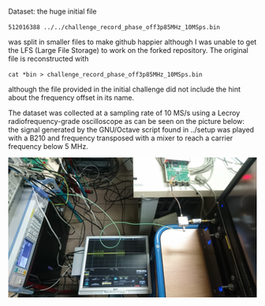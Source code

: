 Dataset: the huge initial file

``
512016388 ../../challenge_record_phase_off3p85MHz_10MSps.bin
``

was split in smaller files to make github happier although I was unable to
get the LFS (Large File Storage) to work on the forked repository. The original
file is reconstructed with

``
cat *bin > challenge_record_phase_off3p85MHz_10MSps.bin
``

although the file provided in the initial challenge did not include the hint
about the frequency offset in its name.

The dataset was collected at a sampling rate of 10 MS/s using a Lecroy radiofrequency-grade
oscilloscope as can be seen on the picture below: the signal generated by the GNU/Octave script
found in ../setup was played with a B210 and frequency transposed with a mixer to reach
a carrier frequency below 5 MHz.

<img src="DSC_0612small.jpg">
